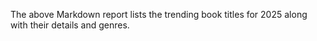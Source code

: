The above Markdown report lists the trending book titles for 2025 along with their details and genres.